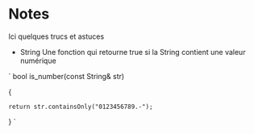 # Notes
Ici quelques trucs et astuces 

* String
  Une fonction qui retourne true si la String contient une valeur numérique
  
`
  bool is_number(const String& str)
  
{

	return str.containsOnly("0123456789.-");
	
}
`
  
